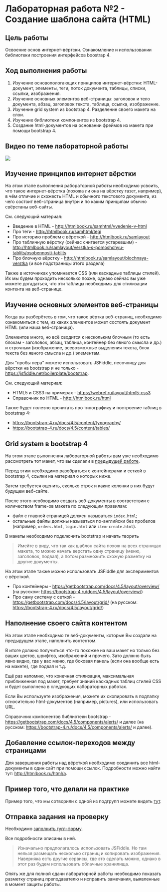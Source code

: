 # Лабораторная работа №2 - Создание шаблона сайта (HTML)

## Цель работы

Освоение основ интернет-вёртски.
Ознакомление и использовании библиотеки построения интерфейсов boostrap 4.

## Ход выполнения работы

1. Изучение основопологающих принципов интернет-вёрстки: HTML-документ, элементы, теги, поток документа, таблицы, списки, ссылки, изображения.
2. Изучение основных элементов веб-страницы: заголовок и тело документа, абзац, заголовок текста, таблица, ссылка, изображение.
3. Изучение grid system из bootstrap 4. Разделение своего макета на слои.
4. Изучение библиотеки компонентов из bootstrap 4.
5. Создание html-документов на основании фреймов из макета при помощи bootstrap 4.

## Видео по теме лабораторной работы

[![](https://img.youtube.com/vi/7_DpTyVrUdM/0.jpg)](https://www.youtube.com/watch?v=7_DpTyVrUdM)

## Изучение принципов интернет вёрстки

На этом этапе выполнения рабораторной работы необходимо усвоить, что такое интернет-вёрстка (похожа ли она на вёрстку газет, например), в чём отличие и схожесть HTML и обычного текстового документа, из чего состоит веб-страница внутри и по каким принципам обычно свёрстаны веб-сайты.

См. следующий материал:

* Введение в HTML - http://htmlbook.ru/samhtml/vvedenie-v-html
* Про теги - http://htmlbook.ru/samhtml/tegi
* Про историю проблем с вёрсткой - http://htmlbook.ru/samlayout
* Про табличную вёрстку (сейчас считается устаревшим) - http://htmlbook.ru/samlayout/verstka-s-pomoshchyu-tablits/osobennosti-tablits
* Про блочную вёрстку - http://htmlbook.ru/samlayout/blochnaya-verstka (и все подстраницы этого раздела)

Также в источниках упоминается CSS (или каскадные таблицы стилей).
Их мы будем проходить несколько позже, однако сейчас вы уже можете догадаться, что эти таблицы необходимы для стилизации контента на веб-странице.

## Изучение основных элементов веб-страницы

Когда вы разберётесь в том, что такое вёртка веб-страниц, необходимо ознакомиться с тем, из каких элементов может состоять документ HTML (или наша веб-страница).

Элементов много, но всё сводится к нескольким блочным (то есть блокам - заголовок, абзац, таблица, контейнер без явного смысла и др.) и строчным (изображение, всевозможные выделения текста, блок текста без явного смысла и др.) элементам.

Для "пробы пера" можете использовать JSFiddle, песочницу для вёрстки на bootstrap и не только - <https://jsfiddle.net/boilerplate/bootstrap>.

См. следующий материал:

* HTML5 и CSS3 на примерах - https://webref.ru/layout/html5-css3
* Справочник по HTML - http://htmlbook.ru/html

Также будет полезно прочитать про типографику и построение таблиц в bootstrap 4:

* https://bootstrap-4.ru/docs/4.5/content/typography/
* https://bootstrap-4.ru/docs/4.5/content/tables/

## Grid system в bootstrap 4

На этом этапе выполнения лабораторной работы вам уже необходимо рассмотреть тот макет, что вы сделали в [предыдущей работе](../lw01/README.md).

Перед этим необходимо разобраться с контейнерами и сеткой в bootstrap 4, ссылки на материал о которых ниже.

Затем требуется оценить, сколько строк и какие колонки в них будут будущем веб-сайте.

После этого необходимо создать веб-документы в соответствии с количеством frame-ов макета по следующим правилам:

- файл с главной страницей должен называться `index.html`;
- остальные файлы должны называться по-английски без пробелов (например, `orders.html`, `login.html` или `item-create.html`).

В макеты необходимо подключить bootstrap и начать творить

> Имейте в виду, что так как шаблон сайта похож на всех страницах макета, то можно начать верстать одну страницу (меню, заголовок, подвал), а потом размножить схожую разметку на другие документы.

На этом этапе также можно использовать JSFiddle для экспериментов с вёрсткой.

* Про контейнеры - https://getbootstrap.com/docs/4.5/layout/overview/ (на русском: https://bootstrap-4.ru/docs/4.5/layout/overview/)
* Про саму систему с сеткой - https://getbootstrap.com/docs/4.5/layout/grid/ (на русском: https://bootstrap-4.ru/docs/4.5/layout/grid/)

## Наполнение своего сайта контентом

На этом этапе необходимо те веб-документы, которые Вы создали на предыдущем этапе, наполнить контентом.

В итоге должно получиться что-то похожее на ваш макет но только без ваших цветов, шрифтов, изображений и прочего.
Зато должно быть явно видно, где у вас меню, где боковая панель (если она вообще есть на макете), где подвал и т.д.

Ещё раз напомню, что конечная стилизация, максимальная приближенная под макет, требует знаний каскадных таблиц стилей CSS и будет выполнена в следующих лабораторных работах.

Если Вы используете изображения, можете их скопировать в подпапку относительно html-документов (например, pictures), или использовать URL.

Справочник компонентов библиотеки bootstrap - https://getbootstrap.com/docs/4.5/components/alerts/ и далее (на русском: https://bootstrap-4.ru/docs/4.5/components/alerts/ и далее).

## Добавление ссылок-переходов между страницами

Для завершения работы над вёрсткой необходимо соединить все html-документы в один сайт при помощи ссылок.
Подробности можно найти тут: <http://htmlbook.ru/html/a>.

## Пример того, что делали на практике

Пример того, что мы сотворили с одной из подгрупп можете видеть [тут](./example.html).

## Отправка задания на проверку 

Необходимо [заполнить гугл-форму](https://docs.google.com/forms/d/e/1FAIpQLSfPVCbZejZctdPypaK0hGbV3wF6QiIx9U4ZCJNtKFqBX6LBYA/viewform?usp=sf_link).

Все подробности описаны в ней.

> Изначально предполагалось использовать JSFiddle.
> Но там нельзя размещать несколько страниц и копировать изображения.
> Наверняка есть другие сервисы, где это сделать можно, однако в этот раз будем использовать облачные хранилища.

Опять же для полной сдачи лабораторной работы необходимо показать разметку страниц преподавателю и исправить замечания, выявленные в момент защиты работы.

